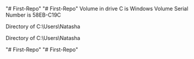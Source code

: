 "# First-Repo" 
"# First-Repo" 
 Volume in drive C is Windows
 Volume Serial Number is 58EB-C19C

 Directory of C:\Users\Natasha


 Directory of C:\Users\Natasha

"# First-Repo" 
"# First-Repo" 
